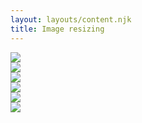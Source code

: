 ```yaml
---
layout: layouts/content.njk
title: Image resizing
---
```


<div class="img-container">
    <img src="https://placehold.co/600x400?text=wide+component+(600x400)" class="submission">
</div>

<div class="img-container">
    <img src="https://placehold.co/2000x400?text=really+wide+component+(2000x400)" class="submission">
</div>

<div class="img-container">
    <img src="https://placehold.co/50x50?text=icon" class="submission">
</div>

<div class="img-container">
    <img src="https://placehold.co/100x50?text=button" class="submission">
</div>

<div class="img-container">
    <img src="https://placehold.co/400x600?text=tall+component+(400x600)" class="submission">
</div>

<div class="img-container">
    <img src="https://placehold.co/400x1200?text=twice+as+tall+component+(400x1200)" class="submission">
</div>
